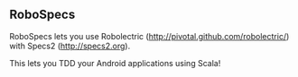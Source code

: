 RoboSpecs
---------

RoboSpecs lets you use Robolectric (http://pivotal.github.com/robolectric/) with Specs2 (http://specs2.org).

This lets you TDD your Android applications using Scala!